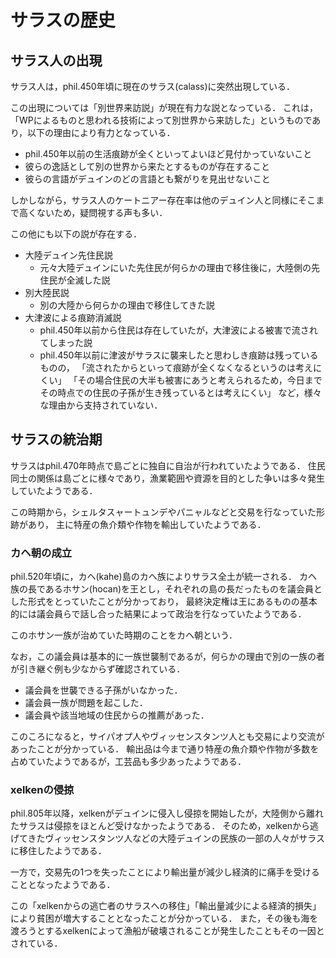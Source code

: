 # サラスの歴史
## サラス人の出現
サラス人は，phil.450年頃に現在のサラス(calass)に突然出現している．

この出現については「別世界来訪説」が現在有力な説となっている．
これは，「WPによるものと思われる技術によって別世界から来訪した」というものであり，以下の理由により有力となっている．
- phil.450年以前の生活痕跡が全くといってよいほど見付かっていないこと
- 彼らの逸話として別の世界から来たとするものが存在すること
- 彼らの言語がデュインのどの言語とも繋がりを見出せないこと

しかしながら，サラス人のケートニアー存在率は他のデュイン人と同様にそこまで高くないため，疑問視する声も多い．

この他にも以下の説が存在する．
- 大陸デュイン先住民説
    - 元々大陸デュインにいた先住民が何らかの理由で移住後に，大陸側の先住民が全滅した説
- 別大陸民説
    - 別の大陸から何らかの理由で移住してきた説
- 大津波による痕跡消滅説
    - phil.450年以前から住民は存在していたが，大津波による被害で流されてしまった説
    - phil.450年以前に津波がサラスに襲来したと思わしき痕跡は残っているものの，
        「流されたからといって痕跡が全くなくなるというのは考えにくい」
        「その場合住民の大半も被害にあうと考えられるため，今日までその時点での住民の子孫が生き残っているとは考えにくい」
        など，様々な理由から支持されていない．

## サラスの統治期
サラスはphil.470年時点で島ごとに独自に自治が行われていたようである．
住民同士の関係は島ごとに様々であり，漁業範囲や資源を目的とした争いは多々発生していたようである．

この時期から，シェルタスャートュンデやパニャルなどと交易を行なっていた形跡があり，
主に特産の魚介類や作物を輸出していたようである．

### カヘ朝の成立
phil.520年頃に，カヘ(kahe)島のカヘ族によりサラス全土が統一される．
カヘ族の長であるホサン(hocan)を王とし，それぞれの島の長だったものを議会員とした形式をとっていたことが分かっており，
最終決定権は王にあるものの基本的には議会員らで話し合った結果によって政治を行なっていたようである．

このホサン一族が治めていた時期のことをカヘ朝という．

なお，この議会員は基本的に一族世襲制であるが，何らかの理由で別の一族の者が引き継ぐ例も少なからず確認されている．
- 議会員を世襲できる子孫がいなかった．
- 議会員一族が問題を起こした．
- 議会員や該当地域の住民からの推薦があった．

このころになると，サイパオプ人やヴィッセンスタンツ人とも交易により交流があったことが分かっている．
輸出品は今まで通り特産の魚介類や作物が多数を占めていたようであるが，工芸品も多少あったようである．

### xelkenの侵掠
phil.805年以降，xelkenがデュインに侵入し侵掠を開始したが，大陸側から離れたサラスは侵掠をほとんど受けなかったようである．
そのため，xelkenから逃げてきたヴィッセンスタンツ人などの大陸デュインの民族の一部の人々がサラスに移住したようである．

一方で，交易先の1つを失ったことにより輸出量が減少し経済的に痛手を受けることとなったようである．

この「xelkenからの逃亡者のサラスへの移住」「輸出量減少による経済的損失」により貧困が増大することとなったことが分かっている．
また，その後も海を渡ろうとするxelkenによって漁船が破壊されることが発生したこともその一因とされている．
